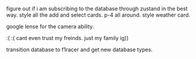 figure out if i am subscribing to the database through zustand in the best way.
style all the add and select cards. p-4 all around. style weather card. 

google lense for the camera ability.

:( :( cant even trust my freinds. just my family ig))

transition database to f1racer and get new database types.